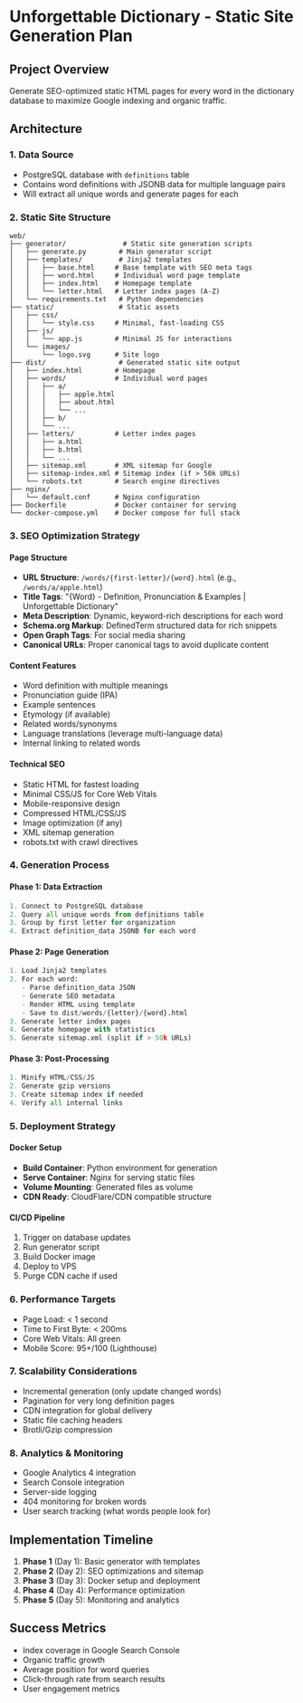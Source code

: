 # Unforgettable Dictionary - Static Site Generation Plan

## Project Overview
Generate SEO-optimized static HTML pages for every word in the dictionary database to maximize Google indexing and organic traffic.

## Architecture

### 1. Data Source
- PostgreSQL database with `definitions` table
- Contains word definitions with JSONB data for multiple language pairs
- Will extract all unique words and generate pages for each

### 2. Static Site Structure
```
web/
├── generator/              # Static site generation scripts
│   ├── generate.py        # Main generator script
│   ├── templates/         # Jinja2 templates
│   │   ├── base.html     # Base template with SEO meta tags
│   │   ├── word.html     # Individual word page template
│   │   ├── index.html    # Homepage template
│   │   └── letter.html   # Letter index pages (A-Z)
│   └── requirements.txt   # Python dependencies
├── static/                # Static assets
│   ├── css/
│   │   └── style.css     # Minimal, fast-loading CSS
│   ├── js/
│   │   └── app.js        # Minimal JS for interactions
│   └── images/
│       └── logo.svg      # Site logo
├── dist/                  # Generated static site output
│   ├── index.html        # Homepage
│   ├── words/            # Individual word pages
│   │   ├── a/
│   │   │   ├── apple.html
│   │   │   ├── about.html
│   │   │   └── ...
│   │   ├── b/
│   │   └── ...
│   ├── letters/          # Letter index pages
│   │   ├── a.html
│   │   ├── b.html
│   │   └── ...
│   ├── sitemap.xml       # XML sitemap for Google
│   ├── sitemap-index.xml # Sitemap index (if > 50k URLs)
│   └── robots.txt        # Search engine directives
├── nginx/
│   └── default.conf      # Nginx configuration
├── Dockerfile            # Docker container for serving
└── docker-compose.yml    # Docker compose for full stack

```

### 3. SEO Optimization Strategy

#### Page Structure
- **URL Structure**: `/words/{first-letter}/{word}.html` (e.g., `/words/a/apple.html`)
- **Title Tags**: "{Word} - Definition, Pronunciation & Examples | Unforgettable Dictionary"
- **Meta Description**: Dynamic, keyword-rich descriptions for each word
- **Schema.org Markup**: DefinedTerm structured data for rich snippets
- **Open Graph Tags**: For social media sharing
- **Canonical URLs**: Proper canonical tags to avoid duplicate content

#### Content Features
- Word definition with multiple meanings
- Pronunciation guide (IPA)
- Example sentences
- Etymology (if available)
- Related words/synonyms
- Language translations (leverage multi-language data)
- Internal linking to related words

#### Technical SEO
- Static HTML for fastest loading
- Minimal CSS/JS for Core Web Vitals
- Mobile-responsive design
- Compressed HTML/CSS/JS
- Image optimization (if any)
- XML sitemap generation
- robots.txt with crawl directives

### 4. Generation Process

#### Phase 1: Data Extraction
```python
1. Connect to PostgreSQL database
2. Query all unique words from definitions table
3. Group by first letter for organization
4. Extract definition_data JSONB for each word
```

#### Phase 2: Page Generation
```python
1. Load Jinja2 templates
2. For each word:
   - Parse definition_data JSON
   - Generate SEO metadata
   - Render HTML using template
   - Save to dist/words/{letter}/{word}.html
3. Generate letter index pages
4. Generate homepage with statistics
5. Generate sitemap.xml (split if > 50k URLs)
```

#### Phase 3: Post-Processing
```python
1. Minify HTML/CSS/JS
2. Generate gzip versions
3. Create sitemap index if needed
4. Verify all internal links
```

### 5. Deployment Strategy

#### Docker Setup
- **Build Container**: Python environment for generation
- **Serve Container**: Nginx for serving static files
- **Volume Mounting**: Generated files as volume
- **CDN Ready**: CloudFlare/CDN compatible structure

#### CI/CD Pipeline
1. Trigger on database updates
2. Run generator script
3. Build Docker image
4. Deploy to VPS
5. Purge CDN cache if used

### 6. Performance Targets
- Page Load: < 1 second
- Time to First Byte: < 200ms
- Core Web Vitals: All green
- Mobile Score: 95+/100 (Lighthouse)

### 7. Scalability Considerations
- Incremental generation (only update changed words)
- Pagination for very long definition pages
- CDN integration for global delivery
- Static file caching headers
- Brotli/Gzip compression

### 8. Analytics & Monitoring
- Google Analytics 4 integration
- Search Console integration
- Server-side logging
- 404 monitoring for broken words
- User search tracking (what words people look for)

## Implementation Timeline

1. **Phase 1** (Day 1): Basic generator with templates
2. **Phase 2** (Day 2): SEO optimizations and sitemap
3. **Phase 3** (Day 3): Docker setup and deployment
4. **Phase 4** (Day 4): Performance optimization
5. **Phase 5** (Day 5): Monitoring and analytics

## Success Metrics
- Index coverage in Google Search Console
- Organic traffic growth
- Average position for word queries
- Click-through rate from search results
- User engagement metrics
